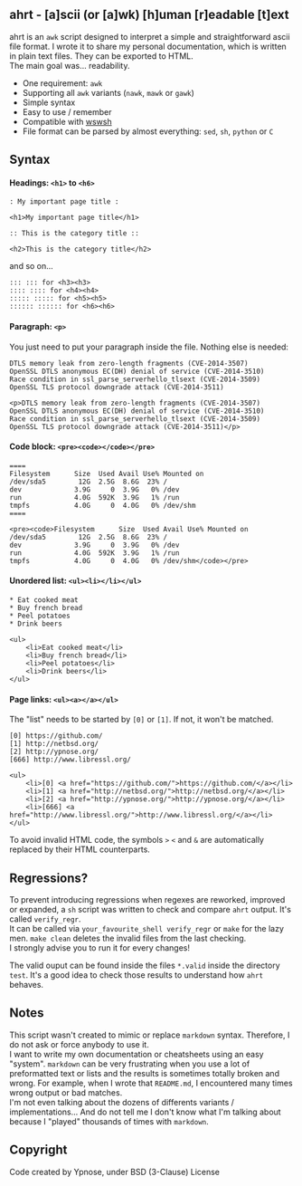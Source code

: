 ahrt - [a]scii (or [a]wk) [h]uman [r]eadable [t]ext
---------------------------------------------------

ahrt is an `awk` script designed to interpret a simple and straightforward
ascii file format. I wrote it to share my personal documentation, which is
written in plain text files. They can be exported to HTML.  
The main goal was... readability.

  * One requirement: `awk`
  * Supporting all `awk` variants (`nawk`, `mawk` or `gawk`)
  * Simple syntax
  * Easy to use / remember
  * Compatible with [wswsh](https://github.com/Ypnose/Wswsh)
  * File format can be parsed by almost everything: `sed`, `sh`, `python` or `C`

Syntax
------

#### Headings: `<h1>` to `<h6>`

```
: My important page title :
```

```
<h1>My important page title</h1>
```

```
:: This is the category title ::
```

```
<h2>This is the category title</h2>
```

and so on...

```
::: ::: for <h3><h3>
:::: :::: for <h4><h4>
::::: ::::: for <h5><h5>
:::::: :::::: for <h6><h6>
```

#### Paragraph: `<p>`

You just need to put your paragraph inside the file. Nothing else is needed:

```
DTLS memory leak from zero-length fragments (CVE-2014-3507)
OpenSSL DTLS anonymous EC(DH) denial of service (CVE-2014-3510)
Race condition in ssl_parse_serverhello_tlsext (CVE-2014-3509)
OpenSSL TLS protocol downgrade attack (CVE-2014-3511)
```
```
<p>DTLS memory leak from zero-length fragments (CVE-2014-3507)
OpenSSL DTLS anonymous EC(DH) denial of service (CVE-2014-3510)
Race condition in ssl_parse_serverhello_tlsext (CVE-2014-3509)
OpenSSL TLS protocol downgrade attack (CVE-2014-3511)</p>
```

#### Code block: `<pre><code></code></pre>`

```
====
Filesystem      Size  Used Avail Use% Mounted on
/dev/sda5        12G  2.5G  8.6G  23% /
dev             3.9G     0  3.9G   0% /dev
run             4.0G  592K  3.9G   1% /run
tmpfs           4.0G     0  4.0G   0% /dev/shm
====
```

```
<pre><code>Filesystem      Size  Used Avail Use% Mounted on
/dev/sda5        12G  2.5G  8.6G  23% /
dev             3.9G     0  3.9G   0% /dev
run             4.0G  592K  3.9G   1% /run
tmpfs           4.0G     0  4.0G   0% /dev/shm</code></pre>
```

#### Unordered list: `<ul><li></li></ul>`

```
* Eat cooked meat
* Buy french bread
* Peel potatoes
* Drink beers
```

```
<ul>
	<li>Eat cooked meat</li>
	<li>Buy french bread</li>
	<li>Peel potatoes</li>
	<li>Drink beers</li>
</ul>
```

#### Page links: `<ul><a></a></ul>`

The "list" needs to be started by `[0]` or `[1]`. If not, it won't be
matched.

```
[0] https://github.com/
[1] http://netbsd.org/
[2] http://ypnose.org/
[666] http://www.libressl.org/
```

```
<ul>
	<li>[0] <a href="https://github.com/">https://github.com/</a></li>
	<li>[1] <a href="http://netbsd.org/">http://netbsd.org/</a></li>
	<li>[2] <a href="http://ypnose.org/">http://ypnose.org/</a></li>
	<li>[666] <a href="http://www.libressl.org/">http://www.libressl.org/</a></li>
</ul>
```

To avoid invalid HTML code, the symbols `>` `<` and `&` are automatically
replaced by their HTML counterparts.

Regressions?
------------

To prevent introducing regressions when regexes are reworked, improved or
expanded, a `sh` script was written to check and compare `ahrt` output. It's
called `verify_regr`.  
It can be called via `your_favourite_shell verify_regr` or `make` for the
lazy men. `make clean` deletes the invalid files from the last checking.  
I strongly advise you to run it for every changes!

The valid ouput can be found inside the files `*.valid` inside the directory
`test`. It's a good idea to check those results to understand how `ahrt` behaves.

Notes
-----

This script wasn't created to mimic or replace `markdown` syntax. Therefore,
I do not ask or force anybody to use it.  
I want to write my own documentation or cheatsheets using an easy "system".
`markdown` can be very frustrating when you use a lot of preformatted text
or lists and the results is sometimes totally broken and wrong. For example,
when I wrote that `README.md`, I encountered many times wrong output or bad
matches.  
I'm not even talking about the dozens of differents variants /
implementations... And do not tell me I don't know what I'm talking about
because I "played" thousands of times with `markdown`.

Copyright
---------

Code created by Ypnose, under BSD (3-Clause) License
